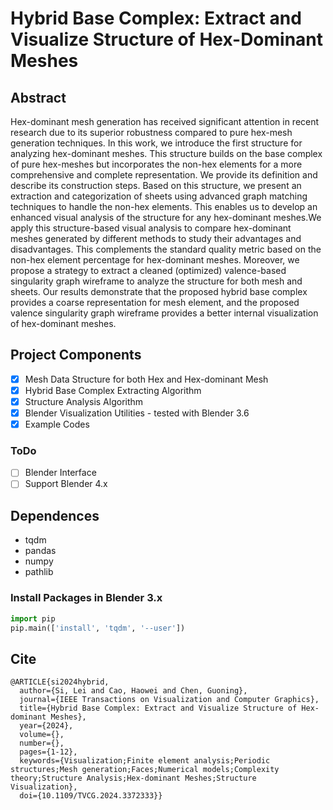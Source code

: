 # Hybrid Base Complex: Extract and Visualize Structure of Hex-Dominant Meshes

## Abstract
Hex-dominant mesh generation has received significant attention in recent research due to its superior robustness compared to pure hex-mesh generation techniques. In this work, we introduce the first structure for analyzing hex-dominant meshes. This structure builds on the base complex of pure hex-meshes but incorporates the non-hex elements for a more comprehensive and complete representation. We provide its definition and describe its construction steps. Based on this structure, we present an extraction and categorization of sheets using advanced graph matching techniques to handle the non-hex elements. This enables us to develop an enhanced visual analysis of the structure for any hex-dominant meshes.We apply this structure-based visual analysis to compare hex-dominant meshes generated by different methods to study their advantages and disadvantages. This complements the standard quality metric based on the non-hex element percentage for hex-dominant meshes.
Moreover, we propose a strategy to extract a cleaned (optimized) valence-based singularity graph wireframe to analyze the structure for both mesh and sheets. Our results demonstrate that the proposed hybrid base complex provides a coarse representation for mesh element, and the proposed valence singularity graph wireframe provides a better internal visualization of hex-dominant meshes.

## Project Components
- [x] Mesh Data Structure for both Hex and Hex-dominant Mesh
- [x] Hybrid Base Complex Extracting Algorithm
- [x] Structure Analysis Algorithm
- [x] Blender Visualization Utilities - tested with Blender 3.6
- [x] Example Codes

### ToDo
- [ ] Blender Interface
- [ ] Support Blender 4.x

## Dependences

- tqdm
- pandas
- numpy
- pathlib

### Install Packages in Blender 3.x
```python
import pip
pip.main(['install', 'tqdm', '--user'])
```

## Cite

```
@ARTICLE{si2024hybrid,
  author={Si, Lei and Cao, Haowei and Chen, Guoning},
  journal={IEEE Transactions on Visualization and Computer Graphics}, 
  title={Hybrid Base Complex: Extract and Visualize Structure of Hex-dominant Meshes}, 
  year={2024},
  volume={},
  number={},
  pages={1-12},
  keywords={Visualization;Finite element analysis;Periodic structures;Mesh generation;Faces;Numerical models;Complexity theory;Structure Analysis;Hex-dominant Meshes;Structure Visualization},
  doi={10.1109/TVCG.2024.3372333}}
```

